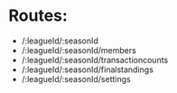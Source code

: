 Routes:
===

* /:leagueId/:seasonId
* /:leagueId/:seasonId/members
* /:leagueId/:seasonId/transactioncounts
* /:leagueId/:seasonId/finalstandings
* /:leagueId/:seasonId/settings
